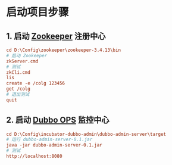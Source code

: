 # 启动项目步骤

## 1. 启动 [Zookeeper](http://zookeeper.apache.org/) 注册中心

```ini
cd D:\Config\zookeeper\zookeeper-3.4.13\bin
# 启动 Zookeeper
zkServer.cmd
# 测试
zkCli.cmd
lis
create -e /colg 123456
get /colg
# 退出测试
quit
```

## 2. 启动 [Dubbo OPS](https://github.com/apache/incubator-dubbo-ops) 监控中心

```ini
cd D:\Config\incubator-dubbo-admin\dubbo-admin-server\target
# 运行 dubbo-admin-server-0.1.jar
java -jar dubbo-admin-server-0.1.jar
# 测试
http://localhost:8080
```


